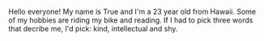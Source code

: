 Hello everyone! My name is True and I'm a 23 year old from Hawaii. Some of my hobbies are riding my bike and reading. If I had to pick three words that decribe me, I'd pick: kind, intellectual and shy.